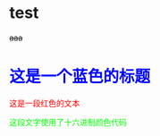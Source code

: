 # test

<s>aaa</s>

<!DOCTYPE html>
<html>
<head>
<title>字体颜色示例</title>
</head>
<body>
 
<h1 style="color:blue;">这是一个蓝色的标题</h1>
<p style="color:red;">这是一段红色的文本</p>
<p style="color:#00FF00;">这段文字使用了十六进制颜色代码</p>
 
</body>
</html>

